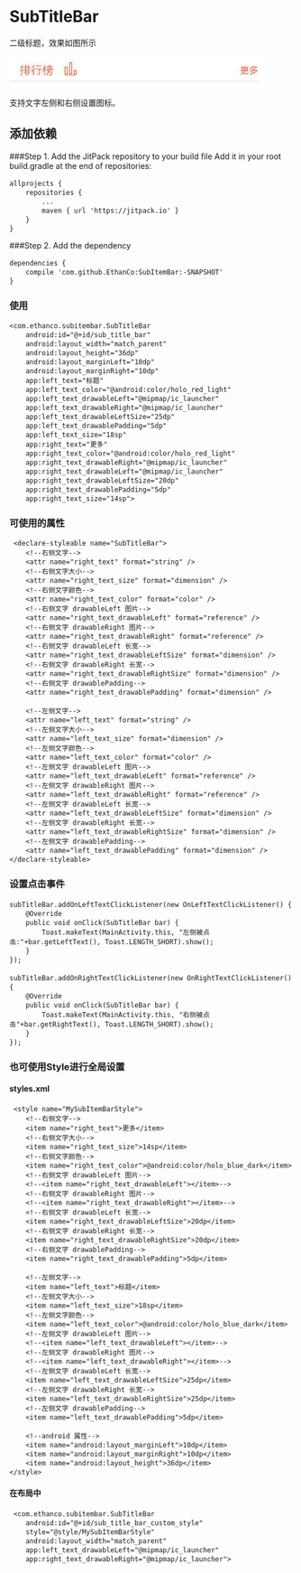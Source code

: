 # SubTitleBar #
二级标题，效果如图所示  

![](/SubItemBar.png)  

支持文字左侧和右侧设置图标。  

## 添加依赖 ##
###Step 1. Add the JitPack repository to your build file
Add it in your root build.gradle at the end of repositories:

	allprojects {
		repositories {
			...
			maven { url 'https://jitpack.io' }
		}
	}

###Step 2. Add the dependency

	dependencies {
	    compile 'com.github.EthanCo:SubItemBar:-SNAPSHOT'
	}

### 使用 ###

	<com.ethanco.subitembar.SubTitleBar
        android:id="@+id/sub_title_bar"
        android:layout_width="match_parent"
        android:layout_height="36dp"
        android:layout_marginLeft="10dp"
        android:layout_marginRight="10dp"
        app:left_text="标题"
        app:left_text_color="@android:color/holo_red_light"
        app:left_text_drawableLeft="@mipmap/ic_launcher"
        app:left_text_drawableRight="@mipmap/ic_launcher"
        app:left_text_drawableLeftSize="25dp"
        app:left_text_drawablePadding="5dp"
        app:left_text_size="18sp"
        app:right_text="更多"
        app:right_text_color="@android:color/holo_red_light"
        app:right_text_drawableRight="@mipmap/ic_launcher"
        app:right_text_drawableLeft="@mipmap/ic_launcher"
        app:right_text_drawableLeftSize="20dp"
        app:right_text_drawablePadding="5dp"
        app:right_text_size="14sp">  

### 可使用的属性 ###

	 <declare-styleable name="SubTitleBar">
        <!--右侧文字-->
        <attr name="right_text" format="string" />
        <!--右侧文字大小-->
        <attr name="right_text_size" format="dimension" />
        <!--右侧文字颜色-->
        <attr name="right_text_color" format="color" />
        <!--右侧文字 drawableLeft 图片-->
        <attr name="right_text_drawableLeft" format="reference" />
        <!--右侧文字 drawableRight 图片-->
        <attr name="right_text_drawableRight" format="reference" />
        <!--右侧文字 drawableLeft 长宽-->
        <attr name="right_text_drawableLeftSize" format="dimension" />
        <!--右侧文字 drawableRight 长宽-->
        <attr name="right_text_drawableRightSize" format="dimension" />
        <!--右侧文字 drawablePadding-->
        <attr name="right_text_drawablePadding" format="dimension" />

        <!--左侧文字-->
        <attr name="left_text" format="string" />
        <!--左侧文字大小-->
        <attr name="left_text_size" format="dimension" />
        <!--左侧文字颜色-->
        <attr name="left_text_color" format="color" />
        <!--左侧文字 drawableLeft 图片-->
        <attr name="left_text_drawableLeft" format="reference" />
        <!--左侧文字 drawableRight 图片-->
        <attr name="left_text_drawableRight" format="reference" />
        <!--左侧文字 drawableLeft 长宽-->
        <attr name="left_text_drawableLeftSize" format="dimension" />
        <!--左侧文字 drawableRight 长宽-->
        <attr name="left_text_drawableRightSize" format="dimension" />
        <!--左侧文字 drawablePadding-->
        <attr name="left_text_drawablePadding" format="dimension" />
    </declare-styleable>  

### 设置点击事件 ###

	subTitleBar.addOnLeftTextClickListener(new OnLeftTextClickListener() {
        @Override
        public void onClick(SubTitleBar bar) {
            Toast.makeText(MainActivity.this, "左侧被点击:"+bar.getLeftText(), Toast.LENGTH_SHORT).show();
        }
    });

    subTitleBar.addOnRightTextClickListener(new OnRightTextClickListener() {
        @Override
        public void onClick(SubTitleBar bar) {
            Toast.makeText(MainActivity.this, "右侧被点击"+bar.getRightText(), Toast.LENGTH_SHORT).show();
        }
    });  

### 也可使用Style进行全局设置 ###

#### styles.xml ####
	 <style name="MySubItemBarStyle">
        <!--右侧文字-->
        <item name="right_text">更多</item>
        <!--右侧文字大小-->
        <item name="right_text_size">14sp</item>
        <!--右侧文字颜色-->
        <item name="right_text_color">@android:color/holo_blue_dark</item>
        <!--右侧文字 drawableLeft 图片-->
        <!--<item name="right_text_drawableLeft"></item>-->
        <!--右侧文字 drawableRight 图片-->
        <!--<item name="right_text_drawableRight"></item>-->
        <!--右侧文字 drawableLeft 长宽-->
        <item name="right_text_drawableLeftSize">20dp</item>
        <!--右侧文字 drawableRight 长宽-->
        <item name="right_text_drawableRightSize">20dp</item>
        <!--右侧文字 drawablePadding-->
        <item name="right_text_drawablePadding">5dp</item>

        <!--左侧文字-->
        <item name="left_text">标题</item>
        <!--左侧文字大小-->
        <item name="left_text_size">18sp</item>
        <!--左侧文字颜色-->
        <item name="left_text_color">@android:color/holo_blue_dark</item>
        <!--左侧文字 drawableLeft 图片-->
        <!--<item name="left_text_drawableLeft"></item>-->
        <!--左侧文字 drawableRight 图片-->
        <!--<item name="left_text_drawableRight"></item>-->
        <!--左侧文字 drawableLeft 长宽-->
        <item name="left_text_drawableLeftSize">25dp</item>
        <!--左侧文字 drawableRight 长宽-->
        <item name="left_text_drawableRightSize">25dp</item>
        <!--左侧文字 drawablePadding-->
        <item name="left_text_drawablePadding">5dp</item>

        <!--android 属性-->
        <item name="android:layout_marginLeft">10dp</item>
        <item name="android:layout_marginRight">10dp</item>
        <item name="android:layout_height">36dp</item>
    </style>  

#### 在布局中 ####

	 <com.ethanco.subitembar.SubTitleBar
        android:id="@+id/sub_title_bar_custom_style"
        style="@style/MySubItemBarStyle"
        android:layout_width="match_parent"
        app:left_text_drawableLeft="@mipmap/ic_launcher"
        app:right_text_drawableRight="@mipmap/ic_launcher">  